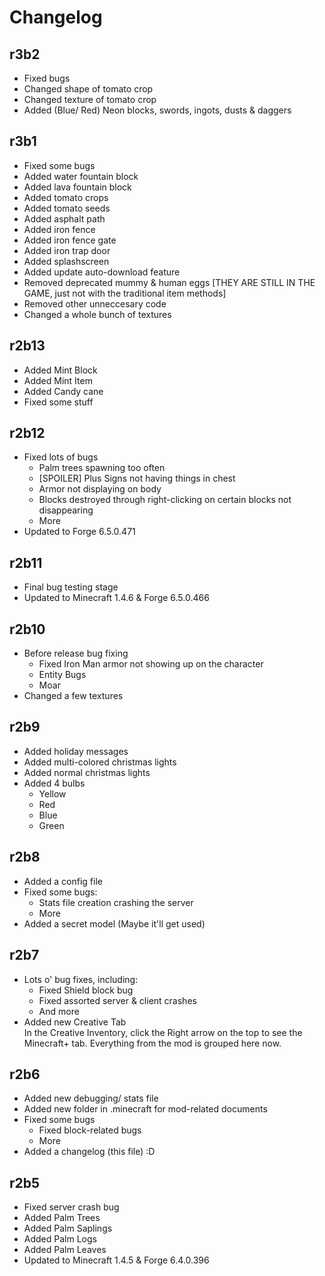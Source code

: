 Changelog
=============
r3b2
-------------
- Fixed bugs
- Changed shape of tomato crop
- Changed texture of tomato crop
- Added (Blue/ Red) Neon blocks, swords, ingots, dusts & daggers

r3b1
-------------
- Fixed some bugs
- Added water fountain block
- Added lava fountain block
- Added tomato crops
- Added tomato seeds
- Added asphalt path
- Added iron fence
- Added iron fence gate
- Added iron trap door
- Added splashscreen
- Added update auto-download feature
- Removed deprecated mummy & human eggs [THEY ARE STILL IN THE GAME, just not with the traditional item methods]
- Removed other unneccesary code
- Changed a whole bunch of textures

r2b13
-------------
- Added Mint Block
- Added Mint Item
- Added Candy cane
- Fixed some stuff

r2b12
-------------
- Fixed lots of bugs
	- Palm trees spawning too often
	- [SPOILER] Plus Signs not having things in chest
	- Armor not displaying on body
	- Blocks destroyed through right-clicking on certain blocks not disappearing
	- More
- Updated to Forge 6.5.0.471

r2b11
-------------
- Final bug testing stage
- Updated to Minecraft 1.4.6 & Forge 6.5.0.466

r2b10
-------------
- Before release bug fixing
	- Fixed Iron Man armor not showing up on the character
	- Entity Bugs
	- Moar
- Changed a few textures

r2b9
-------------
- Added holiday messages
- Added multi-colored christmas lights
- Added normal christmas lights
- Added 4 bulbs
	- Yellow
	- Red
	- Blue
	- Green

r2b8
-------------
- Added a config file
- Fixed some bugs:
	- Stats file creation crashing the server
	- More
- Added a secret model (Maybe it'll get used)

r2b7
-------------
- Lots o' bug fixes, including:    
	- Fixed Shield block bug    
	- Fixed assorted server & client crashes    
	- And more    
- Added new Creative Tab    
In the Creative Inventory, click the Right arrow on the top to see the Minecraft+ tab. Everything from the mod is grouped here now.    
    
r2b6
-------------
- Added new debugging/ stats file    
- Added new folder in .minecraft for mod-related documents    
- Fixed some bugs    
	- Fixed block-related bugs
	- More
- Added a changelog (this file) :D    
    
r2b5
-------------
- Fixed server crash bug    
- Added Palm Trees    
- Added Palm Saplings    
- Added Palm Logs    
- Added Palm Leaves    
- Updated to Minecraft 1.4.5 & Forge 6.4.0.396    